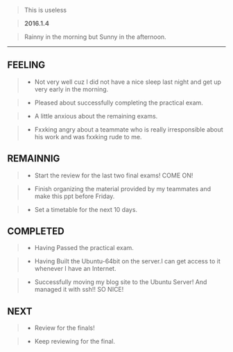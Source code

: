 > This is useless

> **2016.1.4**

> Rainny in the morning but Sunny in the afternoon.

---
## FEELING
> + Not very well cuz I did not have a nice sleep last night and get up very early in the morning.

> + Pleased about successfully completing the practical exam.

> + A little anxious about the remaining exams.

> + Fxxking angry about a teammate who is really irresponsible about his work and was fxxking rude to me.

## REMAINNIG

> + Start the review for the last two final exams! COME ON!

> + Finish organizing the material provided by my teammates and make this ppt before Friday.

> + Set a timetable for the next 10 days.

## COMPLETED

> + Having Passed the practical exam.

> + Having Built the Ubuntu-64bit on the server.I can get access to it whenever I have an Internet.

> + Successfully moving my blog site to the Ubuntu Server! And managed it with ssh!! SO NICE!



## NEXT
> + Review for the finals!

> + Keep reviewing for the final.
